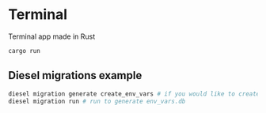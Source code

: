 # Terminal

Terminal app made in Rust

```bash
cargo run
```

## Diesel migrations example

```bash
diesel migration generate create_env_vars # if you would like to create other stuff for sqlite
diesel migration run # run to generate env_vars.db
```
